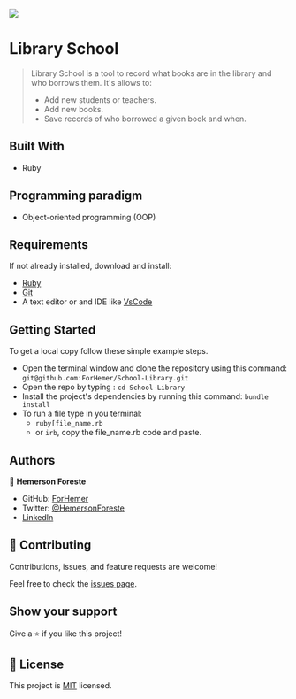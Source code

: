 ![](https://img.shields.io/badge/Microverse-blueviolet)

# Library School
> Library School is a tool to record what books are in the library and who borrows them. It's allows to:
> - Add new students or teachers.
> - Add new books.
> - Save records of who borrowed a given book and when.


## Built With
- Ruby


## Programming paradigm
- Object-oriented programming (OOP)

## Requirements 
If not already installed, download and install:
- [Ruby](https://www.ruby-lang.org/en/downloads/)
- [Git](https://git-scm.com/downloads)
- A text editor or and IDE like [VsCode](https://code.visualstudio.com/download)


## Getting Started

To get a local copy follow these simple example steps.  

- Open the terminal window and clone the repository using this command: `git@github.com:ForHemer/School-Library.git` 
- Open the repo by typing : `cd School-Library`
- Install the project's dependencies by running this command: `bundle install`   
- To run a file type in you terminal:
    - `ruby[file_name.rb`
    - or  `irb`, copy the file_name.rb code and paste.  

## Authors
👤 **Hemerson Foreste**
- GitHub: [ForHemer](https://github.com/ForHemer)
- Twitter: [@HemersonForeste](https://twitter.com/HemersonForeste)
- [LinkedIn](https://linkedin.com/in/hemerson-foreste)

## 🤝 Contributing

Contributions, issues, and feature requests are welcome!

Feel free to check the [issues page](https://github.com/ForHemer/School-Library/issues).

## Show your support

Give a ⭐️ if you like this project!

## 📝 License

This project is [MIT](/LICENSE) licensed.

